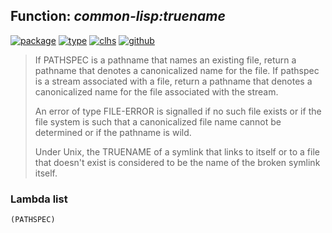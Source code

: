 ## Function: ***common-lisp:truename***
[![package](https://img.shields.io/badge/Package-COMMON--LISP-5f9ea0.svg?style=social&colorA=999999)](../) [![type](https://img.shields.io/badge/Type-Function-5f9ea0.svg?style=social&colorA=999999)](../#function) [![clhs](https://img.shields.io/badge/CLHS-TRUENAME-5f9ea0.svg?style=social&colorA=999999)](http://www.lispworks.com/documentation/HyperSpec/Body/f_tn.htm) [![github](https://img.shields.io/badge/GitHub-View_the_source-5f9ea0.svg?style=social&colorA=999999&logo=github)](https://github.com/sbcl/sbcl/blob/master/src/code/filesys.lisp/) 

> If PATHSPEC is a pathname that names an existing file, return
> a pathname that denotes a canonicalized name for the file.  If
> pathspec is a stream associated with a file, return a pathname
> that denotes a canonicalized name for the file associated with
> the stream.
> 
> An error of type FILE-ERROR is signalled if no such file exists
> or if the file system is such that a canonicalized file name
> cannot be determined or if the pathname is wild.
> 
> Under Unix, the TRUENAME of a symlink that links to itself or to
> a file that doesn't exist is considered to be the name of the
> broken symlink itself.

### Lambda list
```
(PATHSPEC)
```
